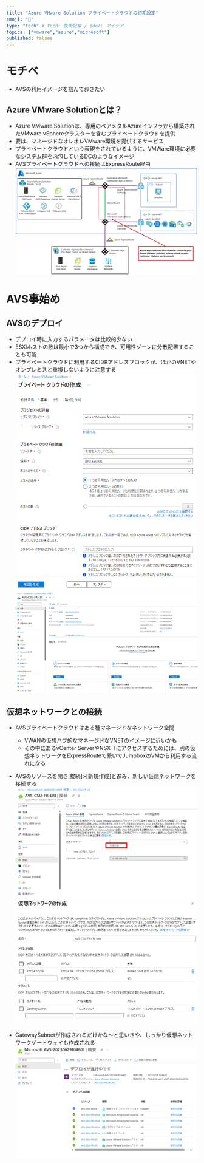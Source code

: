 ```yaml
---
title: "Azure VMware Solution プライベートクラウドの初期設定"
emoji: "🐥"
type: "tech" # tech: 技術記事 / idea: アイデア
topics: ["vmware","azure","microsoft"]
published: falses
---
```

# モチベ
- AVSの利用イメージを掴んでおきたい

## Azure VMware Solutionとは？
- Azure VMware Solutionは、専用のベアメタルAzureインフラから構築されたVMware vSphereクラスターを含むプライベートクラウドを提供
- 要は、マネージドなオレオレVMware環境を提供するサービス
- プライベートクラウドという表現をされているように、VMWare環境に必要なシステム群を内包しているDCのようなイメージ
- AVSプライベートクラウドへの接続はExpressRoute経由
![](/images/20230629-avs/03.png)

# AVS事始め
## AVSのデプロイ
- デプロイ時に入力するパラメータは比較的少ない
- ESXiホストの数は最小で3つから構成でき、可用性ゾーンに分散配置することも可能
- プライベートクラウドに利用するCIDRアドレスブロックが、ほかのVNETやオンプレミスと重複しないように注意する
![](/images/20230629-avs/01.png)
![](/images/20230629-avs/02.png)


## 仮想ネットワークとの接続
- AVSプライベートクラウドはある種マネージドなネットワーク空間
    - VWANの仮想ハブ的なマネージドなVNETのイメージに近いかも
    - その中にあるvCenter ServerやNSX-Tにアクセスするためには、別の仮想ネットワークをExpressRouteで繋いでJumpboxのVMから利用する流れになる
- AVSのリソースを開き[接続]>[新規作成]と進み、新しい仮想ネットワークを接続する
![](/images/20230629-avs/04.png)
![](/images/20230629-avs/05.png)

- GatewaySubnetが作成されるだけかな～と思いきや、しっかり仮想ネットワークゲートウェイも作成される
![](/images/20230629-avs/06.png)
